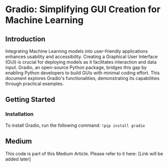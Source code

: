 # Gradio: Simplifying GUI Creation for Machine Learning

## Introduction
Integrating Machine Learning models into user-friendly applications enhances usability and accessibility. Creating a Graphical User Interface (GUI) is crucial for deploying models as it facilitates interaction and data input. Gradio, an open-source Python package, bridges this gap by enabling Python developers to build GUIs with minimal coding effort. This document explores Gradio's functionalities, demonstrating its capabilities through practical examples.

## Getting Started
### Installation
To install Gradio, run the following command:
```!pip install gradio```

## Medium
This code is part of this Medium Article. Please refer to it here: [Link will be added later]
